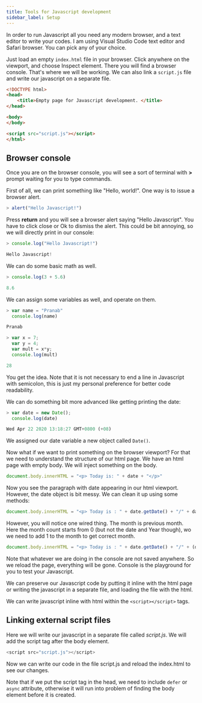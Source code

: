 ```yaml
---
title: Tools for Javascript development
sidebar_label: Setup
---
```


In order to run Javascript all you need any modern browser, and a text editor to
write your codes. I am using Visual Studio Code text editor and Safari browser.
You can pick any of your choice.

Just load an empty `index.html` file in your browser. Click anywhere on the
viewport, and choose Inspect element. There you will find a browser console.
That's where we will be working. We can also link a `script.js` file and write
our javascript on a separate file.

```html title="index.html"
<!DOCTYPE html>
<head>
    <title>Empty page for Javascript development. </title>
</head>

<body>
</body>

<script src="script.js"></script>
</html>
```

## Browser console


Once you are on the browser console, you will see a sort of terminal with **>**
prompt waiting for you to type commands.

First of all, we can print something like "Hello, world!". One way is to issue a
browser alert.
```js
> alert("Hello Javascript!")
```

Press **return** and you will see a browser alert saying "Hello Javascript". You
have to click close or Ok to dismiss the alert. This could be bit annoying, so
we will directly print in our console:
```js
> console.log("Hello Javascript!")

Hello Javascript!
```

We can do some basic math as well.
```js
> console.log(3 + 5.6)

8.6
```

We can assign some variables as well, and operate on them.
```js
> var name = "Pranab"
  console.log(name)

Pranab

> var x = 7;
  var y = 4;
  var mult = x*y;
  console.log(mult)

28
```

You get the idea. Note that it is not necessary to end a line in Javascript with
semicolon, this is just my personal preference for better code readability.

We can do something bit more advanced like getting printing the date:
```js
> var date = new Date();
  console.log(date)

Wed Apr 22 2020 13:18:27 GMT+0800 (+08)
```

We assigned our date variable a new object called `Date()`.

Now what if we want to print something on the browser viewport? For that we need
to understand the structure of our html page. We have an html page with empty
body. We will inject something on the body.
```js
document.body.innerHTML = "<p> Today is: " + date + "</p>"
```

Now you see the paragraph with date appearing in our html viewport. However, the
date object is bit messy. We can clean it up using some methods:
```js
document.body.innerHTML = "<p> Today is : " + date.getDate() + "/" + date.getMonth() + "/" + date.getFullYear() + ".</p>"
```

However, you will notice one wired thing. The month is previous month. Here the
month count starts from 0 (but not the date and Year though), wo we need to add
1 to the month to get correct month.
```js
document.body.innerHTML = "<p> Today is : " + date.getDate() + "/" + (date.getMonth() + 1) + "/" + date.getFullYear() + ".</p>"
```

Note that whatever we are doing in the console are not saved anywhere. So we
reload the page, everything will be gone. Console is the playground for you to
test your Javascript.

We can preserve our Javascript code by putting it inline with the html page or
writing the javascript in a separate file, and loading the file with the html.

We can write javascript inline with html within the `<script></script>` tags.

## Linking external script files

Here we will write our javascript in a separate file called *script.js*. We will
add the script tag after the body element.
```js
<script src="script.js"></script>
```
Now we can write our code in the file script.js and reload the index.html to see
our changes.

Note that if we put the script tag in the head, we need to include `defer` or
`async` attribute, otherwise it will run into problem of finding the body
element before it is created.
